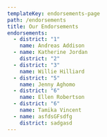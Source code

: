 ```yaml
---
templateKey: endorsements-page
path: /endorsements
title: Our Endorsements
endorsements:
  - district: "1"
    name: Andreas Addison
  - name: Katherine Jordan
    district: "2"
  - district: "3"
    name: Willie Hilliard
  - district: "5"
    name: Jenny Aghomo
  - district: "6"
    name: Ellen Robertson
  - district: "6"
    name: Tamika Vincent
  - name: asfdsGFsdfg
    district: sadgasd
---
```

